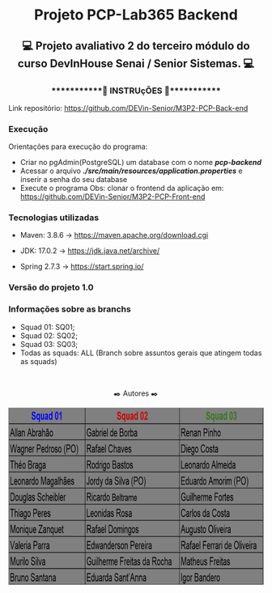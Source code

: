 <h1 align="center"> Projeto PCP-Lab365 Backend </h1>
<h2 align="center"> 💻 Projeto avaliativo 2 do terceiro módulo do curso DevInHouse Senai / Senior Sistemas. 💻</h2>

<h3 align="center">***********🔧 INSTRUçÕES 🔧***********</h3>

Link repositório: https://github.com/DEVin-Senior/M3P2-PCP-Back-end

### Execução

Orientações para execução do programa:
- Criar no pgAdmin(PostgreSQL) um database com o nome ***pcp-backend***
- Acessar o arquivo ***./src/main/resources/application.properties*** e inserir a senha do seu database
- Execute o programa
Obs: clonar o frontend da aplicação em: https://github.com/DEVin-Senior/M3P2-PCP-Front-end

### Tecnologias utilizadas

- Maven: 3.8.6 -> https://maven.apache.org/download.cgi

- JDK: 17.0.2 -> https://jdk.java.net/archive/

- Spring 2.7.3 -> https://start.spring.io/

### Versão do projeto 1.0

### Informações sobre as branchs

- Squad 01: SQ01;
- Squad 02: SQ02;
- Squad 03: SQ03;
- Todas as squads: ALL (Branch sobre assuntos gerais que atingem todas as squads)

<br>
<p align="center"> ✒️ Autores ✒️ </p>
<p align="center"><a href="#"><img align="center" width="700" height="350"  src="img/Desenvolvedores.jpg" /></a></p>

<br>
